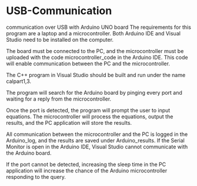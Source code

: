 # USB-Communication
communication over USB with Arduino UNO board
The requirements for this program are a laptop and a microcontroller.
Both Arduino IDE and Visual Studio need to be installed on the computer.

The board must be connected to the PC, and the microcontroller must be uploaded with the code microcontroller_code in the Arduino IDE.
This code will enable communication between the PC and the microcontroller.

The C++ program in Visual Studio should be built and run under the name calpart1,3.

The program will search for the Arduino board by pinging every port and waiting for a reply from the microcontroller.

Once the port is detected, the program will prompt the user to input equations. The microcontroller will process the equations, output the results, and the PC application will store the results.

All communication between the microcontroller and the PC is logged in the Arduino_log, and the results are saved under Arduino_results.
If the Serial Monitor is open in the Arduino IDE, Visual Studio cannot communicate with the Arduino board.

If the port cannot be detected, increasing the sleep time in the PC application will increase the chance of the Arduino microcontroller responding to the query.


